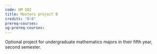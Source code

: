 ```yaml
---
code: UM 502
title: Masters project B
credits: "0:6"
prereq-courses: 
ug-prereq-courses: 
---
```



Optional project for undergraduate mathematics majors in their fifth year, second semester.

